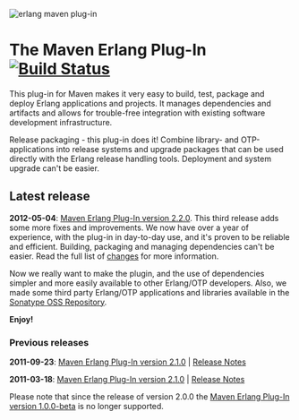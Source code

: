 ![erlang maven plug-in](http://lindenbaum.github.com/maven-erlang-plugin/images/maven-erlang-plugin-icon-med.png)

The Maven Erlang Plug-In [![Build Status](https://travis-ci.org/lindenbaum/maven-erlang-plugin.png?branch=master)](https://travis-ci.org/lindenbaum/maven-erlang-plugin)
========================================================================================================================================================================

This plug-in for Maven makes it very easy to build, test, package and deploy
Erlang applications and projects. It manages dependencies and artifacts and
allows for trouble-free integration with existing software development
infrastructure.

Release packaging - this plug-in does it! Combine library- and OTP-applications
into release systems and upgrade packages that can be used directly with the
Erlang release handling tools. Deployment and system upgrade can't be easier.

Latest release
--------------

__2012-05-04__:
[Maven Erlang Plug-In version 2.2.0](http://lindenbaum.github.com/maven-erlang-plugin/2.2.0/).
This third release adds some more fixes and improvements. We now have over a
year of experience, with the plug-in in day-to-day use, and it's proven to be
reliable and efficient. Building, packaging and managing dependencies can't be
easier. Read the full list of
[changes](http://lindenbaum.github.com/maven-erlang-plugin/2.2.0/changes-report.html)
for more information.

Now we really want to make the plugin, and the use of dependencies simpler and
more easily available to other Erlang/OTP developers. Also, we made some
third party Erlang/OTP applications and libraries available in the
[Sonatype OSS Repository](https://oss.sonatype.org/index.html#nexus-search;quick~eu.lindenbaum.thirdparty*).

__Enjoy!__

### Previous releases

__2011-09-23__:
[Maven Erlang Plug-In version 2.1.0](http://lindenbaum.github.com/maven-erlang-plugin/2.1.0/)
| [Release Notes](http://lindenbaum.github.com/maven-erlang-plugin/2.1.0/changes-report)

__2011-03-18__:
[Maven Erlang Plug-In version 2.1.0](http://lindenbaum.github.com/maven-erlang-plugin/2.0.0/)
| [Release Notes](http://lindenbaum.github.com/maven-erlang-plugin/2.0.0/changes-report)

Please note that since the release of version 2.0.0 the
[Maven Erlang Plug-In version 1.0.0-beta](http://lindenbaum.github.com/maven-erlang-plugin/1.0.0-beta/)
is no longer supported.

